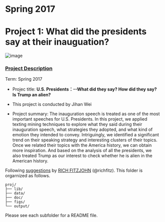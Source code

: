 # Spring 2017
# Project 1: What did the presidents say at their inauguation?

![image](figs/title.jpg)

### [Project Description](doc/)

Term: Spring 2017

+ Projec title: 
**U.S. Presidents：--What did they say? How did they say? Is Trump an alien?**

+ This project is conducted by Jihan Wei  

+ Project summary: 
The inauguration speech is treated as one of the most important speeches for U.S. Presidents. In this project, we applied texting mining techniques to explore what they said during their inauguration speech, what strategies they adopted, and what kind of emotion they intended to convey. Intriguingly, we identified a significant trend on their speaking strategy and interesting clusters of their topics.   
Once we related their topics with the America history, we can obtain more inspiration. And based on the analysis of all the presidents, we also treated Trump as our interest to check whether he is alien in the American history. 

Following [suggestions](http://nicercode.github.io/blog/2013-04-05-projects/) by [RICH FITZJOHN](http://nicercode.github.io/about/#Team) (@richfitz). This folder is orgarnized as follows.

```
proj/
├── lib/
├── data/
├── doc/
├── figs/
└── output/
```

Please see each subfolder for a README file.
